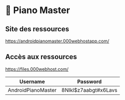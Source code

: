 # 🎹 Piano Master

## Site des ressources 
https://androidpianomaster.000webhostapp.com/

## Accès aux ressources
https://files.000webhost.com/

Username|Password     
-|-
AndroidPianoMaster|8NIkl$z7aabgt#x6Lavs   

